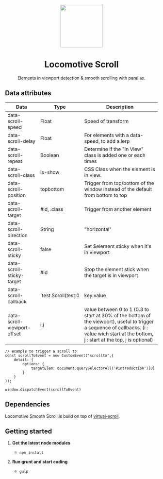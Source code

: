 <p align="center">
    <a href="https://github.com/locomotivemtl/locomotive-boilerplate">
        <img src="https://user-images.githubusercontent.com/4596862/58807621-67aeec00-85e6-11e9-8e3a-3fe4123ee76c.png" height="140">
    </a>
</p>
<h1 align="center">Locomotive Scroll</h1>
<p align="center">Elements in viewport detection & smooth scrolling with parallax.</p>

## Data attributes
Data | Type | Description
--- | --- | ---
data-scroll-speed | Float | Speed of transform
data-scroll-delay | Float | For elements with a data-speed, to add a lerp
data-scroll-repeat | Boolean | Determine if the "In View" class is added one or each times
data-scroll-class | is-show | CSS Class when the element is in view.
data-scroll-position | topbottom | Trigger from top/bottom of the window instead of the default from bottom to top
data-scroll-target | #id, .class | Trigger from another element
data-scroll-direction | String | "horizontal"
data-scroll-sticky | false | Set $element sticky when it's in viewport
data-scroll-sticky-target | #id | Stop the element stick when the target is in viewport
data-scroll-callback | `test.Scroll(test:0|key:value|isTriggered:true)` | trigger event, with options way wich return "leave" or "enter" when $element is in viewport
data-scroll-viewport-offset | i,j | value between 0 to 1 (0.3 to start at 30% of the bottom of the viewport), useful to trigger a sequence of callbacks. (i : value wich start at the bottom, j : start at the top, j is optional)


```
// example to trigger a scroll to
const scrollToEvent = new CustomEvent('scrollto',{
    detail: {
        options: {
            targetElem: document.querySelectorAll('#introduction')[0]
        }
    }
});

window.dispatchEvent(scrollToEvent)
```

## Dependencies
Locomotive Smooth Scroll is build on top of [virtual-scroll](https://github.com/ayamflow/virtual-scroll).

## Getting started

1.  **Get the latest node modules**
    -	`npm install`

2.  **Run grunt and start coding**
    -   `gulp`
